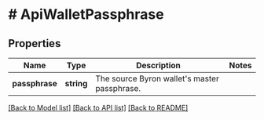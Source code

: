 # # ApiWalletPassphrase

## Properties

Name | Type | Description | Notes
------------ | ------------- | ------------- | -------------
**passphrase** | **string** | The source Byron wallet&#39;s master passphrase. | 

[[Back to Model list]](../../README.md#documentation-for-models) [[Back to API list]](../../README.md#documentation-for-api-endpoints) [[Back to README]](../../README.md)


